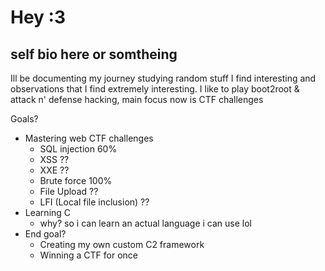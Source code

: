 # Hey :3
## self bio here or somtheing

Ill be documenting my journey studying random stuff I find interesting and observations that I find extremely interesting.
I like to play boot2root & attack n' defense hacking, main focus now is CTF challenges

Goals?
- Mastering web CTF challenges
	- SQL injection 60%
	- XSS ??
	- XXE ??
	- Brute force 100%
	- File Upload ??
	- LFI (Local file inclusion) ??
- Learning C
	- why? so i can learn an actual language i can use lol 
- End goal?
	- Creating my own custom C2 framework
	- Winning a CTF for once
